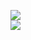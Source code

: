 [![](https://img.shields.io/badge/Made%20With-Github%20Spray-lightgrey.svg?style=for-the-badge&logo=github)](https://github.com/Annihil/github-spray#24333)  
[![](https://i.imgur.com/2DrTn0Z.gif)](https://github.com/Annihil/github-spray)